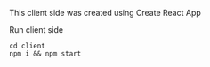 This client side was created using Create React App

Run client side
```
cd client
npm i && npm start
```
